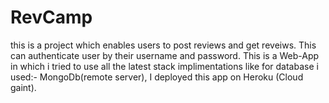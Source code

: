 # RevCamp
this is a project which enables users to post reviews and get reveiws.
This can authenticate user by their username and password.
This is a Web-App in which i tried to use all the latest stack implimentations like for database i used:- MongoDb(remote server),
I deployed this app on Heroku (Cloud gaint).
